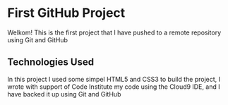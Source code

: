 # First GitHub Project

Welkom!
This is the first project that I have pushed to a remote repository using Git and GitHub

## Technologies Used 

In this project I used some simpel HTML5 and CSS3 to  build the project, 
I wrote with support of Code Institute my code using the Cloud9 IDE, 
and I have backed it up using Git and GitHub